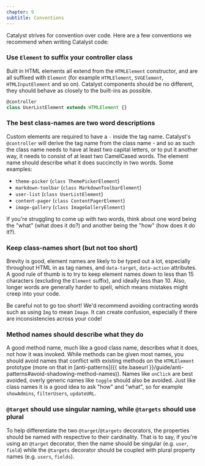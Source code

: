 ```yaml
---
chapter: 9
subtitle: Conventions
---
```


Catalyst strives for convention over code. Here are a few conventions we recommend when writing Catalyst code:

### Use `Element` to suffix your controller class

Built in HTML elements all extend from the `HTMLElement` constructor, and are all suffixed with `Element` (for example `HTMLElement`, `SVGElement`, `HTMLInputElement` and so on). Catalyst components should be no different, they should behave as closely to the built-ins as possible.

```typescript
@controller
class UserListElement extends HTMLElement {}
```

### The best class-names are two word descriptions

Custom elements are required to have a `-` inside the tag name. Catalyst's `@controller` will derive the tag name from the class name - and so as such the class name needs to have at least two capital letters, or to put it another way, it needs to consist of at least two CamelCased words. The element name should describe what it does succinctly in two words. Some examples:

 - `theme-picker` (`class ThemePickerElement`)
 - `markdown-toolbar` (`class MarkdownToolbarElement`)
 - `user-list` (`class UserListElement`)
 - `content-pager` (`class ContentPagerElement`)
 - `image-gallery` (`class ImageGalleryElement`)

If you're struggling to come up with two words, think about one word being the "what" (what does it do?) and another being the "how" (how does it do it?).

### Keep class-names short (but not too short)

Brevity is good, element names are likely to be typed out a lot, especially throughout HTML in as tag names, and `data-target`, `data-action` attributes. A good rule of thumb is to try to keep element names down to less than 15 characters (excluding the `Element` suffix), and ideally less than 10. Also, longer words are generally harder to spell, which means mistakes might creep into your code.

Be careful not to go too short! We'd recommend avoiding contracting words such as using `Img` to mean `Image`. It can create confusion, especially if there are inconsistencies across your code!

### Method names should describe what they do

A good method name, much like a good class name, describes what it does, not how it was invoked. While methods can be given most names, you should avoid names that conflict with existing methods on the `HTMLElement` prototype (more on that in [anti-patterns]({{ site.baseurl }}/guide/anti-patterns#avoid-shadowing-method-names)). Names like `onClick` are best avoided, overly generic names like `toggle` should also be avoided. Just like class names it is a good idea to ask "how" and "what", so for example `showAdmins`, `filterUsers`, `updateURL`.

### `@target` should use singular naming, while `@targets` should use plural

To help differentiate the two `@target`/`@targets` decorators, the properties should be named with respective to their cardinality. That is to say, if you're using an `@target` decorator, then the name should be singular (e.g. `user`, `field`) while the `@targets` decorator should be coupled with plural property names (e.g. `users`, `fields`).
